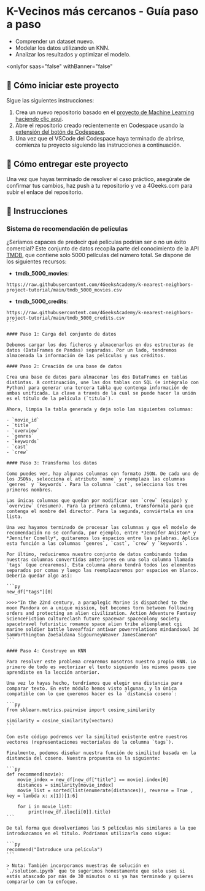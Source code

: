 <!-- hide -->
# K-Vecinos más cercanos - Guía paso a paso
<!-- endhide -->

- Comprender un dataset nuevo.
- Modelar los datos utilizando un KNN.
- Analizar los resultados y optimizar el modelo.

<onlyfor saas="false" withBanner="false"

## 🌱 Cómo iniciar este proyecto

Sigue las siguientes instrucciones:

1. Crea un nuevo repositorio basado en el [proyecto de Machine Learning](https://github.com/4GeeksAcademy/machine-learning-python-template) [haciendo clic aquí](https://github.com/4GeeksAcademy/machine-learning-python-template/generate).
2. Abre el repositorio creado recientemente en Codespace usando la [extensión del botón de Codespace](https://docs.github.com/en/codespaces/developing-in-codespaces/creating-a-codespace-for-a-repository#creating-a-codespace-for-a-repository).
3. Una vez que el VSCode del Codespace haya terminado de abrirse, comienza tu proyecto siguiendo las instrucciones a continuación.

</onlyfor>

## 🚛 Cómo entregar este proyecto

Una vez que hayas terminado de resolver el caso práctico, asegúrate de confirmar tus cambios, haz push a tu repositorio y ve a 4Geeks.com para subir el enlace del repositorio.

## 📝 Instrucciones

### Sistema de recomendación de películas

¿Seríamos capaces de predecir qué películas podrían ser o no un éxito comercial? Este conjunto de datos recopila parte del conocimiento de la API [TMDB](https://www.themoviedb.org/?language=es), que contiene solo 5000 películas del número total. Se dispone de los siguientes recursos:

- **tmdb_5000_movies**:

```text
https://raw.githubusercontent.com/4GeeksAcademy/k-nearest-neighbors-project-tutorial/main/tmdb_5000_movies.csv
```

- **tmdb_5000_credits**:

````text
https://raw.githubusercontent.com/4GeeksAcademy/k-nearest-neighbors-project-tutorial/main/tmdb_5000_credits.csv
```

#### Paso 1: Carga del conjunto de datos

Debemos cargar los dos ficheros y almacenarlos en dos estructuras de datos (DataFrames de Pandas) separadas. Por un lado, tendremos almacenada la información de las películas y sus créditos.

#### Paso 2: Creación de una base de datos

Crea una base de datos para almacenar los dos DataFrames en tablas distintas. A continuación, une las dos tablas con SQL (e intégralo con Python) para generar una tercera tabla que contenga información de ambas unificada. La clave a través de la cual se puede hacer la unión es el título de la película (`titulo`).

Ahora, limpia la tabla generada y deja solo las siguientes columnas:

- `movie_id`
- `title`
- `overview`
- `genres`
- `keywords`
- `cast`
- `crew`

#### Paso 3: Transforma los datos

Como puedes ver, hay algunas columnas con formato JSON. De cada uno de los JSONs, selecciona el atributo `name` y reemplaza las columnas `genres` y `keywords`. Para la columna `cast`, selecciona los tres primeros nombres.

Las únicas columnas que quedan por modificar son `crew` (equipo) y `overview` (resumen). Para la primera columna, transfórmala para que contenga el nombre del director. Para la segunda, conviértela en una lista.

Una vez hayamos terminado de procesar las columnas y que el modelo de recomendación no se confunda, por ejemplo, entre *Jennifer Aniston* y *Jennifer Conelly*, quitaremos los espacios entre las palabras. Aplica esta función a las columnas `genres`, `cast`, `crew` y `keywords`.

Por último, reduciremos nuestro conjunto de datos combinando todas nuestras columnas convertidas anteriores en una sola columna llamada `tags` (que crearemos). Esta columna ahora tendrá todos los elementos separados por comas y luego las reemplazaremos por espacios en blanco. Debería quedar algo así:

```py
new_df["tags"][0]

>>>>"In the 22nd century, a paraplegic Marine is dispatched to the moon Pandora on a unique mission, but becomes torn between following orders and protecting an alien civilization. Action Adventure Fantasy ScienceFiction cultureclash future spacewar spacecolony society spacetravel futuristic romance space alien tribe alienplanet cgi marine soldier battle loveaffair antiwar powerrelations mindandsoul 3d SamWorthington ZoeSaldana SigourneyWeaver JamesCameron"
```

#### Paso 4: Construye un KNN

Para resolver este problema crearemos nosotros nuestro propio KNN. Lo primero de todo es vectorizar el texto siguiendo los mismos pasos que aprendiste en la lección anterior.

Una vez lo hayas hecho, tendríamos que elegir una distancia para comparar texto. En este módulo hemos visto algunas, y la única compatible con lo que queremos hacer es la `distancia coseno`:

```py
from sklearn.metrics.pairwise import cosine_similarity

similarity = cosine_similarity(vectors)
```

Con este código podremos ver la similitud existente entre nuestros vectores (representaciones vectoriales de la columna `tags`).

Finalmente, podemos diseñar nuestra función de similitud basada en la distancia del coseno. Nuestra propuesta es la siguiente:

```py
def recommend(movie):
    movie_index = new_df[new_df["title"] == movie].index[0]
    distances = similarity[movie_index]
    movie_list = sorted(list(enumerate(distances)), reverse = True , key = lambda x: x[1])[1:6]
    
    for i in movie_list:
        print(new_df.iloc[i[0]].title)
```

De tal forma que devolveríamos las 5 películas más similares a la que introduzcamos en el título. Podríamos utilizarla como sigue:

```py
recommend("Introduce una película")
```

> Nota: También incorporamos muestras de solución en `./solution.ipynb` que te sugerimos honestamente que solo uses si estás atascado por más de 30 minutos o si ya has terminado y quieres compararlo con tu enfoque.
